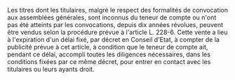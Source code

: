   
Les titres dont les titulaires, malgré le respect des formalités de convocation aux assemblées générales, sont inconnus du teneur de compte ou n'ont pas été atteints par les convocations, depuis dix années révolues, peuvent être vendus selon la procédure prévue à l'article L. 228-6. Cette vente a lieu à l'expiration d'un délai fixé, par décret en Conseil d'Etat, à compter de la publicité prévue à cet article, à condition que le teneur de compte ait, pendant ce délai, accompli toutes les diligences nécessaires, dans les conditions fixées par ce même décret, pour entrer en contact avec les titulaires ou leurs ayants droit.  

  
